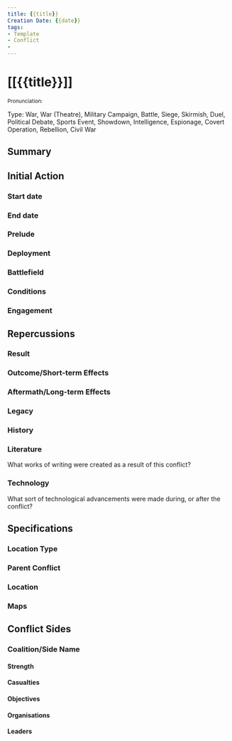 ```yaml
---
title: {{title}}
Creation Date: {{date}}
tags:
- Template
- Conflict
- 
---
```


# [[{{title}}]]
<small>Pronunciation:</small>

Type: War, War (Theatre), Military Campaign, Battle, Siege, Skirmish, Duel, Political Debate, Sports Event, Showdown, Intelligence, Espionage, Covert Operation, Rebellion, Civil War

## Summary

## Initial Action
### Start date
### End date

### Prelude

### Deployment

### Battlefield

### Conditions

### Engagement

## Repercussions
### Result

### Outcome/Short-term Effects

### Aftermath/Long-term Effects

### Legacy

### History

### Literature
What works of writing were created as a result of this conflict?

### Technology
What sort of technological advancements were made during, or after the conflict?

## Specifications
### Location Type

### Parent Conflict

### Location

### Maps

## Conflict Sides

### Coalition/Side Name
#### Strength
#### Casualties
#### Objectives
#### Organisations
#### Leaders